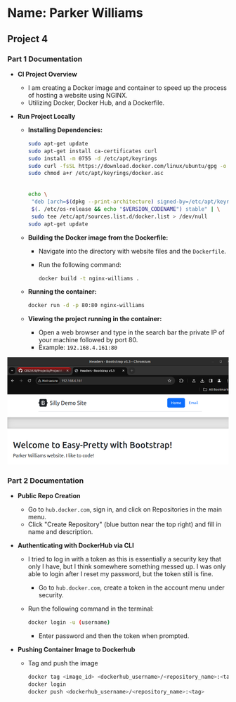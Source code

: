 # Name: Parker Williams

## Project 4

### Part 1 Documentation

- **CI Project Overview**

  - I am creating a Docker image and container to speed up the process of hosting a website using NGINX.
  - Utilizing Docker, Docker Hub, and a Dockerfile.

- **Run Project Locally**

  - **Installing Dependencies:**

    ```bash
    sudo apt-get update
    sudo apt-get install ca-certificates curl
    sudo install -m 0755 -d /etc/apt/keyrings
    sudo curl -fsSL https://download.docker.com/linux/ubuntu/gpg -o /etc/apt/keyrings/docker.asc
    sudo chmod a+r /etc/apt/keyrings/docker.asc
    ```

    ```bash

    echo \
     "deb [arch=$(dpkg --print-architecture) signed-by=/etc/apt/keyrings/docker.asc] https://download.docker.com/linux/ubuntu \
     $(. /etc/os-release && echo "$VERSION_CODENAME") stable" | \
     sudo tee /etc/apt/sources.list.d/docker.list > /dev/null
    sudo apt-get update
    ```

  - **Building the Docker image from the Dockerfile:**

    - Navigate into the directory with website files and the `Dockerfile`.
    - Run the following command:

      ```bash
      docker build -t nginx-williams .
      ```

  - **Running the container:**

    ```bash
    docker run -d -p 80:80 nginx-williams
    ```

  - **Viewing the project running in the container:**
    - Open a web browser and type in the search bar the private IP of your machine followed by port 80.
    - Example: `192.168.4.161:80`

![Website Screenshot](./images/website.png)

### Part 2 Documentation

- **Public Repo Creation**

  - Go to `hub.docker.com`, sign in, and click on Repositories in the main menu.
  - Click "Create Repository" (blue button near the top right) and fill in name and description.

- **Authenticating with DockerHub via CLI**

  - I tried to log in with a token as this is essentially a security key that only I have, but I think somewhere something messed up. I was only able to login after I reset my password, but the token still is fine.
    - Go to `hub.docker.com`, create a token in the account menu under security.
  - Run the following command in the terminal:

    ```bash
    docker login -u (username)
    ```

    - Enter password and then the token when prompted.

- **Pushing Container Image to Dockerhub**

  - Tag and push the image

    ```bash
    docker tag <image_id> <dockerhub_username>/<repository_name>:<tag>
    docker login
    docker push <dockerhub_username>/<repository_name>:<tag>
    ```

